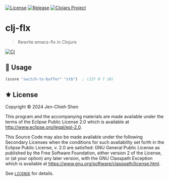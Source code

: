[![License](https://img.shields.io/badge/License-EPL_2.0-green.svg)](https://opensource.org/licenses/EPL-2.0)
[![Release](https://img.shields.io/github/tag/the-flx/clj-flx.svg?label=release&logo=github)](https://github.com/the-flx/clj-flx/releases/latest)
[![Clojars Project](https://img.shields.io/clojars/v/com.github.jcs090218/clj-flx.svg)](https://clojars.org/com.github.jcs090218/clj-flx)

# clj-flx
> Rewrite emacs-flx in Clojure

[![CI](https://github.com/the-flx/clj-flx/actions/workflows/test.yml/badge.svg)](https://github.com/the-flx/clj-flx/actions/workflows/test.yml)

## 🔨 Usage

```clojure
(score "switch-to-buffer" "stb")  ; (237 0 7 10)
```

## ⚜️ License

Copyright © 2024 Jen-Chieh Shen

This program and the accompanying materials are made available under the
terms of the Eclipse Public License 2.0 which is available at
http://www.eclipse.org/legal/epl-2.0.

This Source Code may also be made available under the following Secondary
Licenses when the conditions for such availability set forth in the Eclipse
Public License, v. 2.0 are satisfied: GNU General Public License as published by
the Free Software Foundation, either version 2 of the License, or (at your
option) any later version, with the GNU Classpath Exception which is available
at https://www.gnu.org/software/classpath/license.html.

See [`LICENSE`](./LICENSE) for details.
